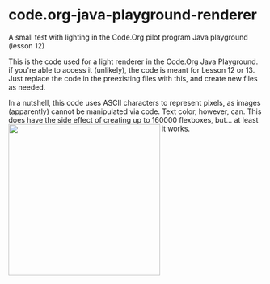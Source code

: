 # code.org-java-playground-renderer
A small test with lighting in the Code.Org pilot program Java playground (lesson 12)

This is the code used for a light renderer in the Code.Org Java Playground.
if you're able to access it (unlikely), the code is meant for Lesson 12 or 13. Just replace the code in the preexisting files with this, and create new files as needed. 

In a nutshell, this code uses ASCII characters to represent pixels, as images (apparently) cannot be manipulated via code. Text color, however, can. This does have the side effect of creating up to 160000 flexboxes, but... at least it works.
<img align="left" width="300" height="300" src="https://cdn.discordapp.com/attachments/664667250292293654/930627451019747388/unknown.png">
